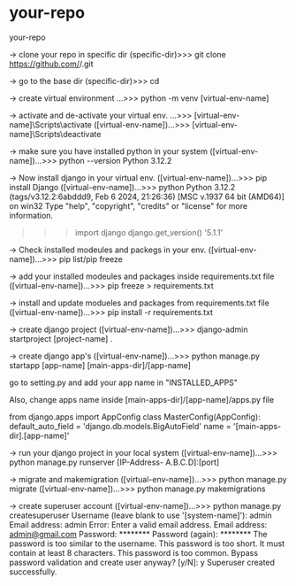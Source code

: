# your-repo
your-repo

-> clone your repo in specific dir
(specific-dir)>>> git clone https://github.com/<user-name>/<your-repo>.git

-> go to the base dir
(specific-dir)>>> cd <base-dir>

-> create virtual environment
...<base-dir>>>> python -m venv [virtual-env-name]

-> activate and de-activate your virtual env.
...<base-dir>>>> [virtual-env-name]\Scripts\activate
([virtual-env-name])...<base-dir>>>> [virtual-env-name]\Scripts\deactivate

-> make sure you have installed python in your system
([virtual-env-name])...<base-dir>>>> python --version
Python 3.12.2

-> Now install django in your virtual env.
([virtual-env-name])...<base-dir>>>> pip install Django
([virtual-env-name])...<base-dir>>>> python
Python 3.12.2 (tags/v3.12.2:6abddd9, Feb  6 2024, 21:26:36) [MSC v.1937 64 bit (AMD64)] on win32
Type "help", "copyright", "credits" or "license" for more information.
>>> import django
>>> django.get_version()
'5.1.1'

-> Check installed modeules and packegs in your env.
([virtual-env-name])...<base-dir>>>> pip list/pip freeze

-> add your installed modeules and packages inside requirements.txt file
([virtual-env-name])...<base-dir>>>> pip freeze >  requirements.txt

-> install and update modueles and packages from requirements.txt file
([virtual-env-name])...<base-dir>>>> pip install -r requirements.txt

-> create django project
([virtual-env-name])...<base-dir>>>> django-admin startproject [project-name] .

-> create django app's
([virtual-env-name])...<base-dir>>>> python manage.py startapp [app-name] [main-apps-dir]/[app-name]

go to setting.py and add your app name in "INSTALLED_APPS"

Also, change apps name inside [main-apps-dir]/[app-name]/apps.py file

from django.apps import AppConfig
class MasterConfig(AppConfig):
    default_auto_field = 'django.db.models.BigAutoField'
    name = '[main-apps-dir].[app-name]'

-> run your django project in your local system
([virtual-env-name])...<base-dir>>>> python manage.py runserver [IP-Address- A.B.C.D]:[port]

-> migrate and makemigration
([virtual-env-name])...<base-dir>>>> python manage.py migrate
([virtual-env-name])...<base-dir>>>> python manage.py makemigrations

-> create superuser account
([virtual-env-name])...<base-dir>>>> python manage.py createsuperuser
Username (leave blank to use '[system-name]'): admin
Email address: admin
Error: Enter a valid email address.
Email address: admin@gmail.com
Password: ********
Password (again): ********
The password is too similar to the username.
This password is too short. It must contain at least 8 characters.
This password is too common.
Bypass password validation and create user anyway? [y/N]: y
Superuser created successfully.

